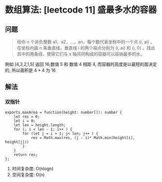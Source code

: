 
# 数组算法: [leetcode 11] 盛最多水的容器
## 问题
> 给你 n 个非负整数 a1，a2，...，an，每个数代表坐标中的一个点 (i, ai) 。在坐标内画 n 条垂直线，垂直线 i 的两个端点分别为 (i, ai) 和 (i, 0) 。找出其中的两条线，使得它们与 x 轴共同构成的容器可以容纳最多的水。

例如 [4,3,2,1,5] 返回 16;数值 5 和 数值 4 相距 4, 而容器的高度是以最短的面决定的, 所以面积是 4 * 4 为 16

## 解法
### 双指针

```
exports.maxArea = function(height: number[]): number {
    let res = 0;
    let i = 0;
    let len = height.length;
    for (; i < len - 1; i++ ) {
        for (let j = i + 1; j< len; j++ ) {
            res = Math.max(res, (j - i)* Math.min(height[i], height[j]))
        }
    }
    return res;
};
```

1. 时间复杂度: O(nlogn)
2. 空间复杂度: O(n)


